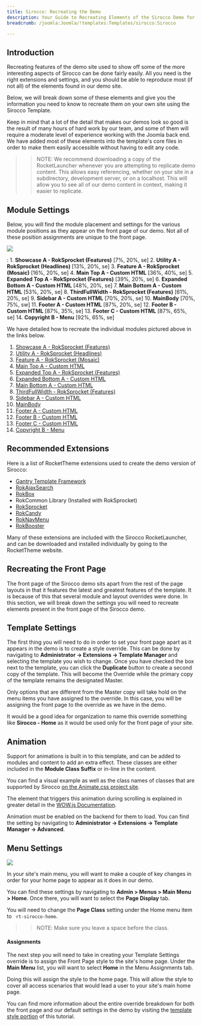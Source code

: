 ```yaml
---
title: Sirocco: Recreating the Demo
description: Your Guide to Recreating Elements of the Sirocco Demo for Joomla
breadcrumb: /joomla:Joomla/!templates:Templates/sirocco:Sirocco

---
```


Introduction
-----

Recreating features of the demo site used to show off some of the more interesting aspects of Sirocco can be done fairly easily. All you need is the right extensions and settings, and you should be able to reproduce most (if not all) of the elements found in our demo site.

Below, we will break down some of these elements and give you the information you need to know to recreate them on your own site using the Sirocco Template.

Keep in mind that a lot of the detail that makes our demos look so good is the result of many hours of hard work by our team, and some of them will require a moderate level of experience working with the Joomla back end. We have added most of these elements into the template's core files in order to make them easily accessible without having to edit any code.

>> NOTE: We recommend downloading a copy of the RocketLauncher whenever you are attempting to replicate demo content. This allows easy referencing, whether on your site in a subdirectory, development server, or on a localhost. This will allow you to see all of our demo content in context, making it easier to replicate.

Module Settings
-----

Below, you will find the module placement and settings for the various module positions as they appear on the front page of our demo. Not all of these position assignments are unique to the front page.

![](assets/sirocco2.jpeg)

:   1. **Showcase A - RokSprocket (Features)** [7%, 20%, se]
    2. **Utility A - RokSprocket (Headlines)** [13%, 20%, se]
    3. **Feature A - RokSprocket (Mosaic)** [16%, 20%, se]
    4. **Main Top A - Custom HTML** [36%, 40%, se]
    5. **Expanded Top A - RokSprocket (Features)** [39%, 20%, se]
    6. **Expanded Bottom A - Custom HTML** [48%, 20%, se]
    7. **Main Bottom A - Custom HTML** [53%, 20%, se]
    8. **ThirdFullWidth - RokSprocket (Features)** [61%, 20%, se]
    9. **Sidebar A - Custom HTML** [70%, 20%, se]
    10. **MainBody** [70%, 75%, sw]
    11. **Footer A - Custom HTML** [87%, 20%, se]
    12. **Footer B - Custom HTML** [87%, 35%, se]
    13. **Footer C - Custom HTML** [87%, 65%, se]
    14. **Copyright B - Menu** [92%, 65%, se]

We have detailed how to recreate the individual modules pictured above in the links below.

1. [Showcase A - RokSprocket (Features)](demo_module_1.md)
2. [Utility A - RokSprocket (Headlines)](demo_module_2.md)
3. [Feature A - RokSprocket (Mosaic)](demo_module_3.md)
4. [Main Top A - Custom HTML](demo_module_4.md)
5. [Expanded Top A - RokSprocket (Features)](demo_module_5.md)
6. [Expanded Bottom A - Custom HTML](demo_module_6.md)
7. [Main Bottom A - Custom HTML](demo_module_7.md)
8. [ThirdFullWidth - RokSprocket (Features)](demo_module_8.md)
9. [Sidebar A - Custom HTML](demo_module_9.md)
10. [MainBody](demo_module_10.md)
11. [Footer A - Custom HTML](demo_module_11.md)
12. [Footer B - Custom HTML](demo_module_12.md)
13. [Footer C - Custom HTML](demo_module_13.md)
14. [Copyright B - Menu](demo_module_14.md)

Recommended Extensions
-----

Here is a list of RocketTheme extensions used to create the demo version of Sirocco:

* [Gantry Template Framework](http://gantry.org/downloads)
* [RokAjaxSearch](http://www.rockettheme.com/joomla/extensions/rokajaxsearch)
* [RokBox](http://www.rockettheme.com/joomla/extensions/rokbox)
* RokCommon Library (Installed with RokSprocket)
* [RokSprocket](http://www.rockettheme.com/joomla/extensions/roksprocket)
* [RokCandy](http://www.rockettheme.com/joomla/extensions/rokcandy)
* [RokNavMenu](http://www.rockettheme.com/joomla/extensions/roknavmenu)
* [RokBooster](http://www.rockettheme.com/joomla/extensions/rokbooster)

Many of these extensions are included with the Sirocco RocketLauncher, and can be downloaded and installed individually by going to the RocketTheme website.

Recreating the Front Page
-----

The front page of the Sirocco demo sits apart from the rest of the page layouts in that it features the latest and greatest features of the template. It is because of this that several module and layout overrides were done. In this section, we will break down the settings you will need to recreate elements present in the front page of the Sirocco demo.

Template Settings
-----

The first thing you will need to do in order to set your front page apart as it appears in the demo is to create a style override. This can be done by navigating to **Administrator -> Extensions -> Template Manager** and selecting the template you wish to change.  Once you have checked the box next to the template, you can click the **Duplicate** button to create a second copy of the template. This will become the Override while the primary copy of the template remains the designated Master.

Only options that are different from the Master copy will take hold on the menu items you have assigned to the override. In this case, you will be assigning the front page to the override as we have in the demo.

It would be a good idea for organization to name this override something like **Sirocco - Home** as it would be used only for the front page of your site.

Animation
-----

Support for animations is built in to this template, and can be added to modules and content to add an extra effect. These classes are either included in the **Module Class Suffix** or in-line in the content.

You can find a visual example as well as the class names of classes that are supported by Sirocco [on the Animate.css project site](http://daneden.github.io/animate.css/).

The element that triggers this animation during scrolling is explained in greater detail in the [WOW.js Documentation](http://mynameismatthieu.com/WOW/docs.html).

Animation must be enabled on the backend for them to load. You can find the setting by navigating to **Administrator -> Extensions -> Template Manager -> Advanced**.

Menu Settings
-----

![](assets/menu_1.png)

In your site's main menu, you will want to make a couple of key changes in order for your home page to appear as it does in our demo.

You can find these settings by navigating to **Admin > Menus > Main Menu > Home**. Once there, you will want to select the **Page Display** tab.

You will need to change the **Page Class** setting under the Home menu item to ` rt-sirocco-home`.

>> NOTE: Make sure you leave a space before the class.

#### Assignments

The next step you will need to take in creating your Template Settings override is to assign the Front Page style to the site's home page. Under the **Main Menu** list, you will want to select **Home** in the Menu Assignments tab.

Doing this will assign the style to the home page. This will allow the style to cover all access scenarios that would lead a user to your site's main home page.

You can find more information about the entire override breakdown for both the front page and our default settings in the demo by visiting the [template style portion](demo_override.md) of this tutorial.
